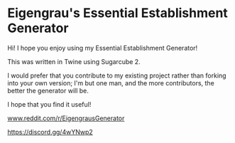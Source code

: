 # Eigengrau's Essential Establishment Generator

Hi! I hope you enjoy using my Essential Establishment Generator!

This was written in Twine using Sugarcube 2. 

I would prefer that you contribute to my existing project rather than forking into your own version; I'm but one man, and the more contributors, the better the generator will be.

I hope that you find it useful!

www.reddit.com/r/EigengrausGenerator

https://discord.gg/4wYNwp2
